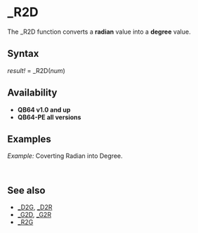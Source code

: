# _R2D

The _R2D function converts a **radian** value into a **degree** value.

  

## Syntax

*result!* = _R2D(*num*)
  

## Availability

* **QB64 v1.0 and up**
* **QB64-PE all versions**

  

## Examples

*Example:* Coverting Radian into Degree.

``` [INPUT](INPUT.md) "Give me an angle in Radians ", R D = _R2D(R) [PRINT](PRINT.md) "That angle in Degrees is "; D  
```

``` Give me an angle in Radians 0.5 That angle in Degrees is    28.64789  
```

  

## See also

* [_D2G](_D2G.md), [_D2R](_D2R.md)
* [_G2D](_G2D.md), [_G2R](_G2R.md)
* [_R2G](_R2G.md)

  
